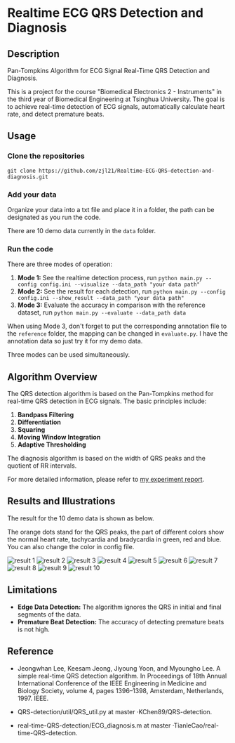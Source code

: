 # Realtime ECG QRS Detection and Diagnosis

## Description

Pan-Tompkins Algorithm for ECG Signal Real-Time QRS Detection and Diagnosis.

This is a project for the course "Biomedical Electronics 2 - Instruments" in the third year of Biomedical Engineering at Tsinghua University. The goal is to achieve real-time detection of ECG signals, automatically calculate heart rate, and detect premature beats.

## Usage

### Clone the repositories

```
git clone https://github.com/zjl21/Realtime-ECG-QRS-detection-and-diagnosis.git
```

### Add your data

Organize your data into a txt file and place it in a folder, the path can be designated as you run the code.

There are 10 demo data currently in the `data` folder.

### Run the code

There are three modes of operation:

1. **Mode 1:** See the realtime detection process, run
```python main.py --config config.ini --visualize --data_path "your data path"```
2. **Mode 2:** See the result for each detection, run
```python main.py --config config.ini --show_result --data_path "your data path"``` 
3. **Mode 3:** Evaluate the accuracy in comparison with the reference dataset, run
```python main.py --evaluate --data_path data```

When using Mode 3, don't forget to put the corresponding annotation file to the `reference` folder, the mapping can be changed in `evaluate.py`. I have the annotation data so just try it for my demo data.

Three modes can be used simultaneously.

## Algorithm Overview

The QRS detection algorithm is based on the Pan-Tompkins method for real-time QRS detection in ECG signals. The basic principles include:

1. **Bandpass Filtering**
2. **Differentiation**
3. **Squaring**
4. **Moving Window Integration**
5. **Adaptive Thresholding**

The diagnosis algorithm is based on the width of QRS peaks and the quotient of RR intervals.

For more detailed information, please refer to [my experiment report](./实验报告/生物医学电子学大作业_郑佳兰_2021012136.pdf).

## Results and Illustrations

The result for the 10 demo data is shown as below.

The orange dots stand for the QRS peaks, the part of different colors show the normal heart rate, tachycardia and bradycardia in green, red and blue. You can also change the color in config file.

![result 1](./output/1.png)
![result 2](./output/2.png)
![result 3](./output/3.png)
![result 4](./output/4.png)
![result 5](./output/5.png)
![result 6](./output/6.png)
![result 7](./output/7.png)
![result 8](./output/8.png)
![result 9](./output/9.png)
![result 10](./output/10.png)

## Limitations

- **Edge Data Detection:** The algorithm ignores the QRS in initial and final segments of the data.
- **Premature Beat Detection:** The accuracy of detecting premature beats is not high.

## Reference

- Jeongwhan Lee, Keesam Jeong, Jiyoung Yoon, and Myoungho Lee. A simple real-time QRS detection algorithm. In Proceedings of 18th Annual International Conference of the IEEE Engineering in
Medicine and Biology Society, volume 4, pages 1396–1398, Amsterdam, Netherlands, 1997. IEEE.

- QRS-detection/util/QRS_util.py at master ·KChen89/QRS-detection.

- real-time-QRS-detection/ECG_diagnosis.m at master ·TianleCao/real-time-QRS-detection.